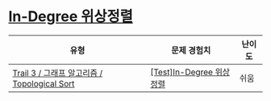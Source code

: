 # [In-Degree 위상정렬](https://www.codetree.ai/trails/complete/curated-cards/test-topological-sort-with-in-degree)

|유형|문제 경험치|난이도|
|---|---|---|
|[Trail 3 / 그래프 알고리즘 / Topological Sort](https://en.codetree.ai/trail-info/novice-high/)|[[Test]In-Degree 위상정렬](https://en.codetree.ai/trails/complete/curated-cards/test-topological-sort-with-in-degree/)|쉬움|

